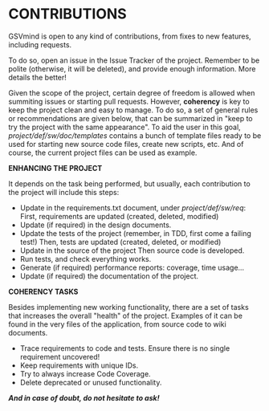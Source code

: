 CONTRIBUTIONS
=============
GSVmind is open to any kind of contributions, from fixes to new features, including requests.

To do so, open an issue in the Issue Tracker of the project. Remember to be polite (otherwise, it will be deleted),
and provide enough information. More details the better!

Given the scope of the project, certain degree of
freedom is allowed when summiting issues or starting pull requests. However, **coherency** is key to keep the project clean
and easy to manage. To do so, a set of general rules or recommendations are given below, that can be summarized in
"keep to try the project with the same appearance". 
To aid the user in this goal, *project/def/sw/doc/templates* contains a bunch of template files ready to be used for
starting new source code files, create new scripts, etc. And of course, the current project files can be used as example.

**ENHANCING THE PROJECT**

It depends on the task being performed, but usually, each contribution to the project will include this steps:
- Update in the requirements.txt document, under *project/def/sw/req*:
	First, requirements are updated (created, deleted, modified)	
- Update (if required) in the design documents.
- Update the tests of the project (remember, in TDD, first come a failing test!)
	Then, tests are updated (created, deleted, or modified)
- Update in the source of the project
	Then source code is developed.
- Run tests, and check everything works.
- Generate (if required) performance reports: coverage, time usage...
- Update (if required) the documentation of the project.

**COHERENCY TASKS**

Besides implementing new working functionality, there are a set of tasks that increases the overall "health" of the project.
Examples of it can be found in the very files of the application, from source code to wiki documents.
- Trace requirements to code and tests. Ensure there is no single requirement uncovered!
- Keep requirements with unique IDs.
- Try to always increase Code Coverage.
- Delete deprecated or unused functionality.


***And in case of doubt, do not hesitate to ask!***
